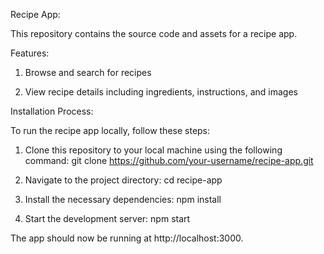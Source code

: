 Recipe App:

This repository contains the source code and assets for a recipe app.

Features:																																																																																																									

1. Browse and search for recipes																																																																																																																				

2. View recipe details including ingredients, instructions, and images
                                                                           				

Installation Process:
 
To run the recipe app locally, follow these steps:

1. Clone this repository to your local machine using the following command:
git clone https://github.com/your-username/recipe-app.git

2. Navigate to the project directory:
cd recipe-app

3. Install the necessary dependencies:
npm install

4. Start the development server:
npm start

The app should now be running at http://localhost:3000.

